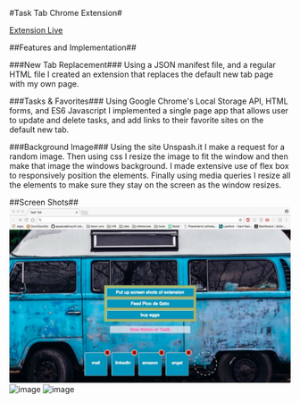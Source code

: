 #Task Tab Chrome Extension#

[Extension Live](https://chrome.google.com/webstore/detail/task-tab/poffkffaalagjjfhpmconpdcakpjaakc)

##Features and Implementation##

###New Tab Replacement###
Using a JSON manifest file, and a regular HTML file I created an extension that replaces the default new tab page with my own page.

###Tasks & Favorites###
Using Google Chrome's Local Storage API, HTML forms, and ES6 Javascript I implemented a single page app that allows user to update and delete tasks, and add links to their favorite sites on the default new tab.

###Background Image###
Using the site Unspash.it I make a request for a random image.  Then using css I resize the image to fit the window and then make that image the windows background.  I made extensive use of flex box to responsively position the elements.   Finally using media queries I resize all the elements to make sure they stay on the screen as the window resizes.

##Screen Shots##
![image](./assets/docs/screen_shot_1.jpeg)
![image](./assets/docs/screen_shot_2.jpeg)
![image](./assets/docs/screen_shot_3.jpeg)
